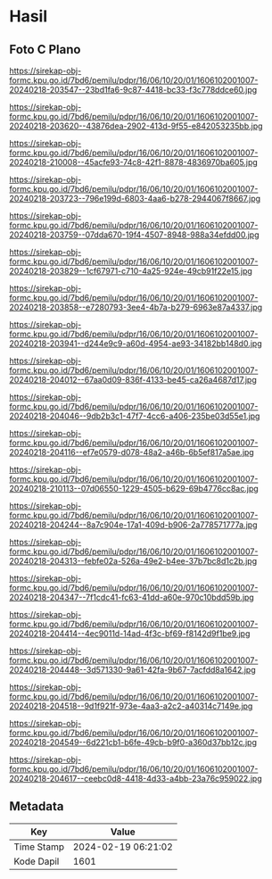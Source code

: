 # Hasil

## Foto C Plano

https://sirekap-obj-formc.kpu.go.id/7bd6/pemilu/pdpr/16/06/10/20/01/1606102001007-20240218-203547--23bd1fa6-9c87-4418-bc33-f3c778ddce60.jpg

https://sirekap-obj-formc.kpu.go.id/7bd6/pemilu/pdpr/16/06/10/20/01/1606102001007-20240218-203620--43876dea-2902-413d-9f55-e842053235bb.jpg

https://sirekap-obj-formc.kpu.go.id/7bd6/pemilu/pdpr/16/06/10/20/01/1606102001007-20240218-210008--45acfe93-74c8-42f1-8878-4836970ba605.jpg

https://sirekap-obj-formc.kpu.go.id/7bd6/pemilu/pdpr/16/06/10/20/01/1606102001007-20240218-203723--796e199d-6803-4aa6-b278-2944067f8667.jpg

https://sirekap-obj-formc.kpu.go.id/7bd6/pemilu/pdpr/16/06/10/20/01/1606102001007-20240218-203759--07dda670-19f4-4507-8948-988a34efdd00.jpg

https://sirekap-obj-formc.kpu.go.id/7bd6/pemilu/pdpr/16/06/10/20/01/1606102001007-20240218-203829--1cf67971-c710-4a25-924e-49cb91f22e15.jpg

https://sirekap-obj-formc.kpu.go.id/7bd6/pemilu/pdpr/16/06/10/20/01/1606102001007-20240218-203858--e7280793-3ee4-4b7a-b279-6963e87a4337.jpg

https://sirekap-obj-formc.kpu.go.id/7bd6/pemilu/pdpr/16/06/10/20/01/1606102001007-20240218-203941--d244e9c9-a60d-4954-ae93-34182bb148d0.jpg

https://sirekap-obj-formc.kpu.go.id/7bd6/pemilu/pdpr/16/06/10/20/01/1606102001007-20240218-204012--67aa0d09-836f-4133-be45-ca26a4687d17.jpg

https://sirekap-obj-formc.kpu.go.id/7bd6/pemilu/pdpr/16/06/10/20/01/1606102001007-20240218-204046--9db2b3c1-47f7-4cc6-a406-235be03d55e1.jpg

https://sirekap-obj-formc.kpu.go.id/7bd6/pemilu/pdpr/16/06/10/20/01/1606102001007-20240218-204116--ef7e0579-d078-48a2-a46b-6b5ef817a5ae.jpg

https://sirekap-obj-formc.kpu.go.id/7bd6/pemilu/pdpr/16/06/10/20/01/1606102001007-20240218-210113--07d06550-1229-4505-b629-69b4776cc8ac.jpg

https://sirekap-obj-formc.kpu.go.id/7bd6/pemilu/pdpr/16/06/10/20/01/1606102001007-20240218-204244--8a7c904e-17a1-409d-b906-2a778571777a.jpg

https://sirekap-obj-formc.kpu.go.id/7bd6/pemilu/pdpr/16/06/10/20/01/1606102001007-20240218-204313--febfe02a-526a-49e2-b4ee-37b7bc8d1c2b.jpg

https://sirekap-obj-formc.kpu.go.id/7bd6/pemilu/pdpr/16/06/10/20/01/1606102001007-20240218-204347--7f1cdc41-fc63-41dd-a60e-970c10bdd59b.jpg

https://sirekap-obj-formc.kpu.go.id/7bd6/pemilu/pdpr/16/06/10/20/01/1606102001007-20240218-204414--4ec9011d-14ad-4f3c-bf69-f8142d9f1be9.jpg

https://sirekap-obj-formc.kpu.go.id/7bd6/pemilu/pdpr/16/06/10/20/01/1606102001007-20240218-204448--3d571330-9a61-42fa-9b67-7acfdd8a1642.jpg

https://sirekap-obj-formc.kpu.go.id/7bd6/pemilu/pdpr/16/06/10/20/01/1606102001007-20240218-204518--9d1f921f-973e-4aa3-a2c2-a40314c7149e.jpg

https://sirekap-obj-formc.kpu.go.id/7bd6/pemilu/pdpr/16/06/10/20/01/1606102001007-20240218-204549--6d221cb1-b6fe-49cb-b9f0-a360d37bb12c.jpg

https://sirekap-obj-formc.kpu.go.id/7bd6/pemilu/pdpr/16/06/10/20/01/1606102001007-20240218-204617--ceebc0d8-4418-4d33-a4bb-23a76c959022.jpg


## Metadata

| Key        | Value               |
| ---------- | ------------------- |
| Time Stamp | 2024-02-19 06:21:02 |
| Kode Dapil | 1601                |



